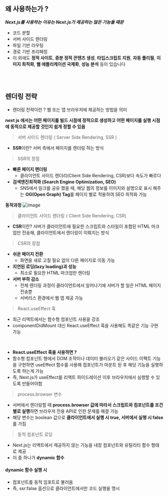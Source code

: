## 왜 사용하는가 ?

**_Next.js를 사용하는 이유는 Next.js가 제공하는 많은 기능들 때문_**

-   코드 분할
-   서버 사이드 렌더링
-   파일 기반 라우팅
-   경로 기반 프리페칭
-   이 외에도 **정적 사이트**, **증분 정적 콘텐츠 생성**, **타입스크립트 지원**, **자동 폴리필**, **이미지 최적화**, **웹 애플리케이션 국제화**, **성능 분석** 등이 있습니다

<br/>
<br/>

## 렌더링 전략

-   렌더링 전략이란 ? 웹 또는 앱 브라우저에 제공하는 방법을 의미

**next js 에서는 어떤 페이지를 빌드 시점에 정적으로 생성하고 어떤 페이지를 실행 시점에 동적으로 제공할 것인지 쉽게 정할 수 있음**

> 서버 사이드 렌더링 ( Server Side Rendering, SSR )

-   **SSR**이란? 서버 측에서 페이지를 렌더링 하는 방식

> SSR의 장점

-   **빠른 페이지 렌더링**
    -   클라이언트 사이드 렌더리(Client Side Rendering, CSR)보다 속도가 빠르다
-   **검색엔진최적화 (Search Engine Optimization, SEO)**
    -   SNS에서 링크를 공유 했을 때, 해당 웹의 정보를 이미지와 설명으로 표시 해주는 **OG(Open Graph) Tag**를 페이지 별로 적용하여 SEO 최적화 가능

**동작과정**
![image](https://velog.velcdn.com/images/rl0425/post/e100da76-ee04-4638-a439-35cbfc9c4ffe/image.png)

> 클라이언트 사이드 렌더링 ( Client Side Rendering, CSR)

-   **CSR**이란? 서버가 클라이언트에 필요한 스크립트와 스타일이 포함된 HTML 마크업만 전송해, 클라이언트에서 렌더링이 이뤄지는 방식

> CSR의 장점

-   **쉬운 페이지 전환**
    -   화면을 새로 고칠 필요 없이 다른 페이지로 이동 가능
-   **지연된 로딩(lazy loading)과 성능**
    -   최소로 필요한 HTML 마크업만 렌더링
-   **서버 부하 감소**
    -   전체 렌더링 과정이 클라이언트에서 일어나기에 서버가 할 일은 HTML 페이지 전송뿐
    -   서버리스 환경에서 웹 앱 제공 가능

> React.useEffect 훅

-   최근 리액트에서는 함수형 컴포넌트 사용을 강조
-   componentDidMount 대신 React.useEffect 훅을 사용해도 똑같은 기능 구현 가능

<br/>

-   **React.useEffect 훅을 사용하면 ?**
-   함수형 컴포넌트 형에서 DOM 조작이나 데이터 불러오기 같은 사이드 이펙트 기능을 구현하면 useEffect 함수를 사용해 컴포넌트가 마운트 된 후 해당 기능을 실행하도록 하는게 가능
-   즉, Next.js가 useEffect를 리액트 하이드레이션 이후 브라우저에서 실행할 수 있도록 만들어야함

> process.browser 변수

-   서버에서 렌더링할 때 **process.browser 값에 따라서 스크립트와 컴포넌트를 조건별로 실행**하면 브라우저 전용 API로 인한 문제를 해결 가능
-   해당 변수는 boolean 값으로 **클라이언트에서 실행 시 true, 서버에서 실행 시 false**를 가짐

> 동적 컴포넌트 로딩

-   Next.js는 리액트에서 제공하지 않는 기능을 내장 컴포넌트와 유틸리티 함수 형태로 제공
-   이 중 하나가 **dynamic 함수**

#### dynamic 함수 실행 시

-   컴포넌트를 동적 임포트로 불러옴
-   즉, ssr:false 옵션으로 클라이언트에서만 코드 실행을 명시
